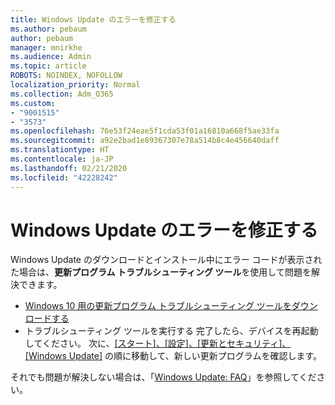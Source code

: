 ```yaml
---
title: Windows Update のエラーを修正する
ms.author: pebaum
author: pebaum
manager: mnirkhe
ms.audience: Admin
ms.topic: article
ROBOTS: NOINDEX, NOFOLLOW
localization_priority: Normal
ms.collection: Adm_O365
ms.custom:
- "9001515"
- "3573"
ms.openlocfilehash: 76e53f24eae5f1cda53f01a16810a668f5ae33fa
ms.sourcegitcommit: a92e2bad1e89367307e78a514b8c4e456640daff
ms.translationtype: HT
ms.contentlocale: ja-JP
ms.lasthandoff: 02/21/2020
ms.locfileid: "42228242"
---
```

# <a name="fix-windows-update-errors"></a>Windows Update のエラーを修正する

Windows Update のダウンロードとインストール中にエラー コードが表示された場合は、**更新プログラム トラブルシューティング ツール**を使用して問題を解決できます。

- [Windows 10 用の更新プログラム トラブルシューティング ツールをダウンロードする](https://support.microsoft.com/ja-JP/help/4027322/windows-update-troubleshooter)
- トラブルシューティング ツールを実行する 完了したら、デバイスを再起動してください。 次に、[[スタート]、[設定]、[更新とセキュリティ]、[Windows Update]](ms-settings:windowsupdate) の順に移動して、新しい更新プログラムを確認します。

それでも問題が解決しない場合は、「[Windows Update: FAQ](https://support.microsoft.com/help/12373/windows-update-faq)」を参照してください。
